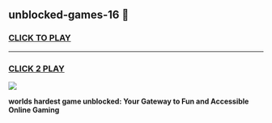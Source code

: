 
## unblocked-games-16 👋
<h3>
<a href="https://premium.freeplayer.one?title=unblocked-games-16&ref=14F">CLICK TO PLAY</a></h3>
<hr>

<h3>
<a href="https://premium.freeplayer.one?title=unblocked-games-16&ref=14F">CLICK 2 PLAY</a>
  
</h3>

<a href="https://premium.freeplayer.one?title=unblocked-games-16&ref=12F/"><img src="https://clearcache.store/games.png"></a>


**worlds hardest game unblocked: Your Gateway to Fun and Accessible Online Gaming**
